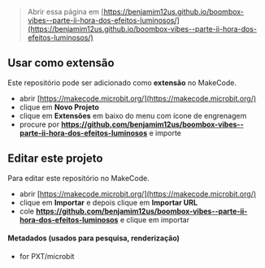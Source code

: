 
> Abrir essa página em [https://benjamim12us.github.io/boombox-vibes--parte-ii-hora-dos-efeitos-luminosos/](https://benjamim12us.github.io/boombox-vibes--parte-ii-hora-dos-efeitos-luminosos/)

## Usar como extensão

Este repositório pode ser adicionado como **extensão** no MakeCode.

* abrir [https://makecode.microbit.org/](https://makecode.microbit.org/)
* clique em **Novo Projeto**
* clique em **Extensões** em baixo do menu com ícone de engrenagem
* procure por **https://github.com/benjamim12us/boombox-vibes--parte-ii-hora-dos-efeitos-luminosos** e importe

## Editar este projeto

Para editar este repositório no MakeCode.

* abrir [https://makecode.microbit.org/](https://makecode.microbit.org/)
* clique em **Importar** e depois clique em **Importar URL**
* cole **https://github.com/benjamim12us/boombox-vibes--parte-ii-hora-dos-efeitos-luminosos** e clique em importar

#### Metadados (usados para pesquisa, renderização)

* for PXT/microbit
<script src="https://makecode.com/gh-pages-embed.js"></script><script>makeCodeRender("{{ site.makecode.home_url }}", "{{ site.github.owner_name }}/{{ site.github.repository_name }}");</script>
